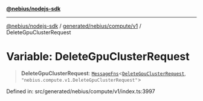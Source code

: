 [**@nebius/nodejs-sdk**](../../../../../README.md)

***

[@nebius/nodejs-sdk](../../../../../README.md) / [generated/nebius/compute/v1](../README.md) / DeleteGpuClusterRequest

# Variable: DeleteGpuClusterRequest

> **DeleteGpuClusterRequest**: [`MessageFns`](../../../../../runtime/protos/core/interfaces/MessageFns.md)\<[`DeleteGpuClusterRequest`](../interfaces/DeleteGpuClusterRequest.md), `"nebius.compute.v1.DeleteGpuClusterRequest"`\>

Defined in: src/generated/nebius/compute/v1/index.ts:3997
